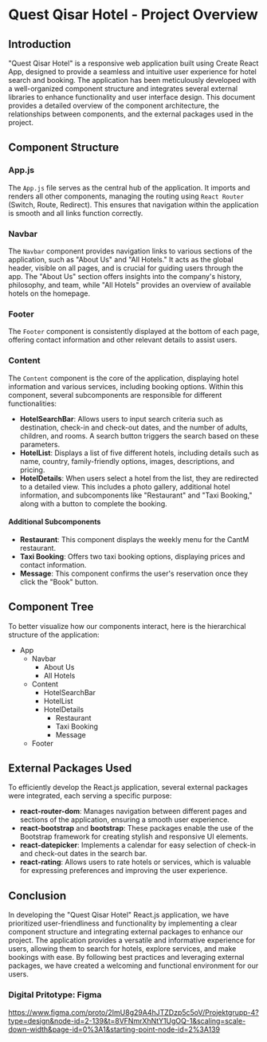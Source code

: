 # Quest Qisar Hotel - Project Overview

## Introduction

"Quest Qisar Hotel" is a responsive web application built using Create React App, designed to provide a seamless and intuitive user experience for hotel search and booking. The application has been meticulously developed with a well-organized component structure and integrates several external libraries to enhance functionality and user interface design. This document provides a detailed overview of the component architecture, the relationships between components, and the external packages used in the project.

## Component Structure

### App.js
The `App.js` file serves as the central hub of the application. It imports and renders all other components, managing the routing using `React Router` (Switch, Route, Redirect). This ensures that navigation within the application is smooth and all links function correctly.

### Navbar
The `Navbar` component provides navigation links to various sections of the application, such as "About Us" and "All Hotels." It acts as the global header, visible on all pages, and is crucial for guiding users through the app. The "About Us" section offers insights into the company's history, philosophy, and team, while "All Hotels" provides an overview of available hotels on the homepage.

### Footer
The `Footer` component is consistently displayed at the bottom of each page, offering contact information and other relevant details to assist users.

### Content
The `Content` component is the core of the application, displaying hotel information and various services, including booking options. Within this component, several subcomponents are responsible for different functionalities:

- **HotelSearchBar**: Allows users to input search criteria such as destination, check-in and check-out dates, and the number of adults, children, and rooms. A search button triggers the search based on these parameters.
- **HotelList**: Displays a list of five different hotels, including details such as name, country, family-friendly options, images, descriptions, and pricing.
- **HotelDetails**: When users select a hotel from the list, they are redirected to a detailed view. This includes a photo gallery, additional hotel information, and subcomponents like "Restaurant" and "Taxi Booking," along with a button to complete the booking.

#### Additional Subcomponents
- **Restaurant**: This component displays the weekly menu for the CantM restaurant.
- **Taxi Booking**: Offers two taxi booking options, displaying prices and contact information.
- **Message**: This component confirms the user's reservation once they click the "Book" button.

## Component Tree

To better visualize how our components interact, here is the hierarchical structure of the application:

- App
  - Navbar
    - About Us
    - All Hotels
  - Content
    - HotelSearchBar
    - HotelList
    - HotelDetails
      - Restaurant
      - Taxi Booking
      - Message
  - Footer

## External Packages Used

To efficiently develop the React.js application, several external packages were integrated, each serving a specific purpose:

- **react-router-dom**: Manages navigation between different pages and sections of the application, ensuring a smooth user experience.
- **react-bootstrap** and **bootstrap**: These packages enable the use of the Bootstrap framework for creating stylish and responsive UI elements.
- **react-datepicker**: Implements a calendar for easy selection of check-in and check-out dates in the search bar.
- **react-rating**: Allows users to rate hotels or services, which is valuable for expressing preferences and improving the user experience.

## Conclusion

In developing the "Quest Qisar Hotel" React.js application, we have prioritized user-friendliness and functionality by implementing a clear component structure and integrating external packages to enhance our project. The application provides a versatile and informative experience for users, allowing them to search for hotels, explore services, and make bookings with ease. By following best practices and leveraging external packages, we have created a welcoming and functional environment for our users.

### Digital Pritotype: Figma
https://www.figma.com/proto/2ImU8g29A4hJTZDzp5c5oV/Projektgrupp-4?type=design&node-id=2-139&t=8VFNmrXhNtY1UgOQ-1&scaling=scale-down-width&page-id=0%3A1&starting-point-node-id=2%3A139 
